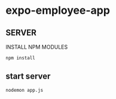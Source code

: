 # expo-employee-app

## SERVER

INSTALL NPM MODULES

```
npm install
```

## start server

```
nodemon app.js
```
